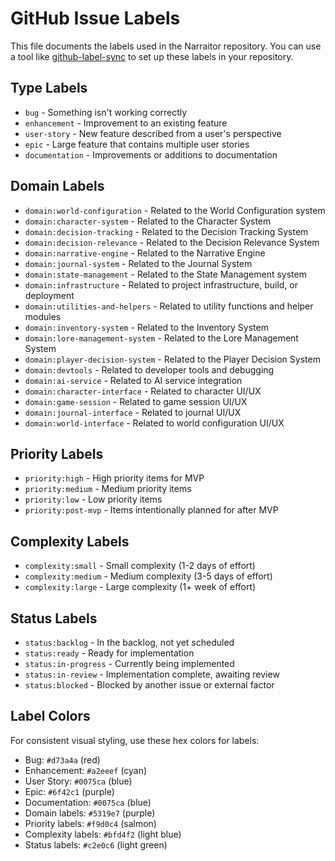 # GitHub Issue Labels

This file documents the labels used in the Narraitor repository. You can use a tool like [github-label-sync](https://github.com/Financial-Times/github-label-sync) to set up these labels in your repository.

## Type Labels

- `bug` - Something isn't working correctly
- `enhancement` - Improvement to an existing feature
- `user-story` - New feature described from a user's perspective
- `epic` - Large feature that contains multiple user stories
- `documentation` - Improvements or additions to documentation

## Domain Labels

- `domain:world-configuration` - Related to the World Configuration system
- `domain:character-system` - Related to the Character System
- `domain:decision-tracking` - Related to the Decision Tracking System
- `domain:decision-relevance` - Related to the Decision Relevance System 
- `domain:narrative-engine` - Related to the Narrative Engine
- `domain:journal-system` - Related to the Journal System
- `domain:state-management` - Related to the State Management system
- `domain:infrastructure` - Related to project infrastructure, build, or deployment
- `domain:utilities-and-helpers` - Related to utility functions and helper modules
- `domain:inventory-system` - Related to the Inventory System
- `domain:lore-management-system` - Related to the Lore Management System
- `domain:player-decision-system` - Related to the Player Decision System
- `domain:devtools` - Related to developer tools and debugging
- `domain:ai-service` - Related to AI service integration
- `domain:character-interface` - Related to character UI/UX
- `domain:game-session` - Related to game session UI/UX
- `domain:journal-interface` - Related to journal UI/UX
- `domain:world-interface` - Related to world configuration UI/UX

## Priority Labels

- `priority:high` - High priority items for MVP
- `priority:medium` - Medium priority items
- `priority:low` - Low priority items
- `priority:post-mvp` - Items intentionally planned for after MVP

## Complexity Labels

- `complexity:small` - Small complexity (1-2 days of effort)
- `complexity:medium` - Medium complexity (3-5 days of effort)
- `complexity:large` - Large complexity (1+ week of effort)

## Status Labels

- `status:backlog` - In the backlog, not yet scheduled
- `status:ready` - Ready for implementation
- `status:in-progress` - Currently being implemented
- `status:in-review` - Implementation complete, awaiting review
- `status:blocked` - Blocked by another issue or external factor

## Label Colors

For consistent visual styling, use these hex colors for labels:

- Bug: `#d73a4a` (red)
- Enhancement: `#a2eeef` (cyan)
- User Story: `#0075ca` (blue)
- Epic: `#6f42c1` (purple)
- Documentation: `#0075ca` (blue)
- Domain labels: `#5319e7` (purple)
- Priority labels: `#f9d0c4` (salmon)
- Complexity labels: `#bfd4f2` (light blue)
- Status labels: `#c2e0c6` (light green)
